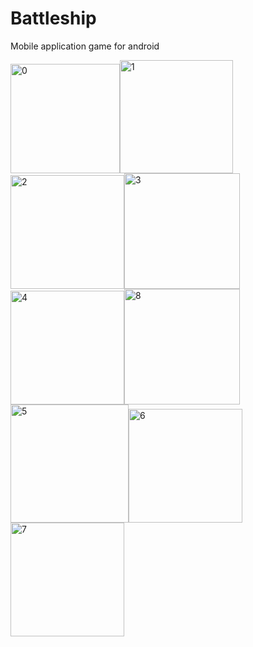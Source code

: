 # Battleship

Mobile application game for android


<img width="175" alt="0" src="https://user-images.githubusercontent.com/34969793/39672182-e735b01a-512d-11e8-8a18-7d3686177a9b.PNG"><img width="181" alt="1" src="https://user-images.githubusercontent.com/34969793/39672183-e757cca4-512d-11e8-99fb-052335f2f586.PNG"><img width="182" alt="2" src="https://user-images.githubusercontent.com/34969793/39672184-e77a849c-512d-11e8-99a2-4eb61cee155c.PNG"><img width="185" alt="3" src="https://user-images.githubusercontent.com/34969793/39672185-e7a15464-512d-11e8-80ba-b7d6a7002410.PNG"><img width="182" alt="4" src="https://user-images.githubusercontent.com/34969793/39672186-e7cc146a-512d-11e8-8159-6a0e4c03c5d3.PNG"><img width="185" alt="8" src="https://user-images.githubusercontent.com/34969793/39672181-e7155d38-512d-11e8-9f97-31e3df2db04d.PNG"><img width="189" alt="5" src="https://user-images.githubusercontent.com/34969793/39672187-e7ed82c6-512d-11e8-98e3-a5ae974c2034.PNG"><img width="182" alt="6" src="https://user-images.githubusercontent.com/34969793/39672179-e6c72ec4-512d-11e8-80c5-10386751d2a1.PNG"><img width="182" alt="7" src="https://user-images.githubusercontent.com/34969793/39672180-e6eb9660-512d-11e8-9717-6b4aaf853f75.PNG">

